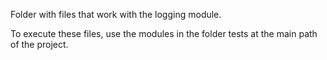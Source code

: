 Folder with files that work with the logging module.

To execute these files, use the modules in the folder tests at the main path of the project.
